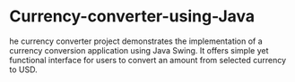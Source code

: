 # Currency-converter-using-Java
he currency converter project demonstrates the implementation of a currency conversion application using Java Swing. It offers simple yet functional interface for users to convert an amount from selected currency to USD. 
